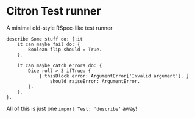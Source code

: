 # Citron Test runner

A minimal old-style RSpec-like test runner

```
describe Some stuff do: {:it
    it can maybe fail do: {
        Boolean flip should = True.
    }.

    it can maybe catch errors do: {
        Dice roll > 3 ifTrue: {
            { thisBlock error: ArgumentError['Invalid argument']. }
                should raiseError: ArgumentError.
        }.
    }.
}.
```

All of this is just one `import Test: 'describe'` away!
